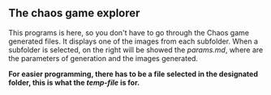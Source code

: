 ## The chaos game explorer

This programs is here, so you don't have to go through the Chaos game generated files. It displays one of the images from each subfolder. When a subfolder is selected, on the right will be showed the _params.md_, where are the parameters of generation and the images generated.

__For easier programming, there has to be a file selected in the designated folder, this is what the _temp-file_ is for.__